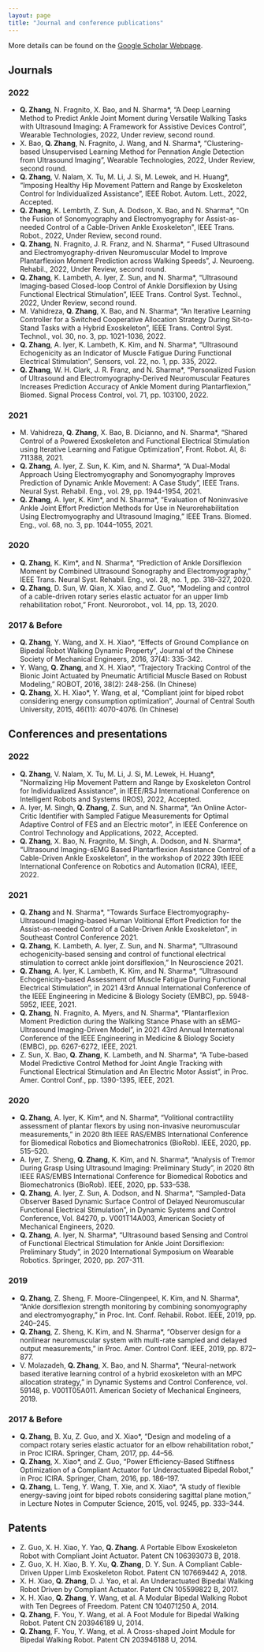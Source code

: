 ```yaml
---
layout: page
title: "Journal and conference publications"
---
```

More details can be found on the [Google Scholar Webpage](https://scholar.google.com/citations?user=FczBCGAAAAAJ&hl=en).
## Journals
### 2022
- **Q. Zhang**, N. Fragnito, X. Bao, and N. Sharma*, “A Deep Learning Method to Predict Ankle Joint Moment during Versatile Walking Tasks with Ultrasound Imaging: A Framework for Assistive Devices Control”, Wearable Technologies, 2022, Under review, second round.  
- X. Bao, **Q. Zhang**, N. Fragnito, J. Wang, and N. Sharma*, “Clustering-based Unsupervised Learning Method for Pennation Angle Detection from Ultrasound Imaging”, Wearable Technologies, 2022, Under Review, second round. 
- **Q. Zhang**, V. Nalam, X. Tu, M. Li, J. Si, M. Lewek, and H. Huang*, “Imposing Healthy Hip Movement Pattern and Range by Exoskeleton Control for Individualized Assistance”, IEEE Robot. Autom. Lett., 2022, Accepted.
- **Q. Zhang**, K. Lembrth, Z. Sun, A. Dodson, X. Bao, and N. Sharma*, "On the Fusion of Sonomyography and Electromyography for Assist-as-needed Control of a Cable-Driven Ankle Exoskeleton", IEEE Trans. Robot., 2022, Under Review, second round.
- **Q. Zhang**, N. Fragnito, J. R. Franz, and N. Sharma*, “ Fused Ultrasound and Electromyography-driven Neuromuscular Model to Improve Plantarflexion Moment Prediction across Walking Speeds”, J. Neuroeng. Rehabil., 2022, Under Review, second round.
- **Q. Zhang**, K. Lambeth, A. Iyer, Z. Sun, and N. Sharma*, “Ultrasound Imaging-based Closed-loop Control of Ankle Dorsiflexion by Using Functional Electrical Stimulation”, IEEE Trans. Control Syst. Technol., 2022, Under Review, second round.
- M. Vahidreza, **Q. Zhang**, X. Bao, and N. Sharma*, “An Iterative Learning Controller for a Switched Cooperative Allocation Strategy During Sit-to-Stand Tasks with a Hybrid Exoskeleton”, IEEE Trans. Control Syst. Technol., vol. 30, no. 3, pp. 1021-1036, 2022.
- **Q. Zhang**, A. Iyer, K. Lambeth, K. Kim, and N. Sharma*, “Ultrasound Echogenicity as an Indicator of Muscle Fatigue During Functional Electrical Stimulation”, Sensors, vol. 22, no. 1, pp. 335, 2022.
- **Q. Zhang**, W. H. Clark, J. R. Franz, and N. Sharma*, “Personalized Fusion of Ultrasound and Electromyography-Derived Neuromuscular Features Increases Prediction Accuracy of Ankle Moment during Plantarflexion,” Biomed. Signal Process Control, vol. 71, pp. 103100, 2022.
### 2021
- M. Vahidreza, **Q. Zhang**, X. Bao, B. Dicianno, and N. Sharma*, “Shared Control of a Powered Exoskeleton and Functional Electrical Stimulation using Iterative Learning and Fatigue Optimization”, Front. Robot. AI, 8: 711388, 2021.
- **Q. Zhang**, A. Iyer, Z. Sun, K. Kim, and N. Sharma*, “A Dual-Modal Approach Using Electromyography and Sonomyography Improves Prediction of Dynamic Ankle Movement: A Case Study”, IEEE Trans. Neural Syst. Rehabil. Eng., vol. 29, pp. 1944-1954, 2021.
- **Q. Zhang**, A. Iyer, K. Kim*, and N. Sharma*, “Evaluation of Noninvasive Ankle Joint Effort Prediction Methods for Use in Neurorehabilitation Using Electromyography and Ultrasound Imaging,” IEEE Trans. Biomed. Eng., vol. 68, no. 3, pp. 1044–1055, 2021.
### 2020
- **Q. Zhang**, K. Kim*, and N. Sharma*, “Prediction of Ankle Dorsiflexion Moment by Combined Ultrasound Sonography and Electromyography,” IEEE Trans. Neural Syst. Rehabil. Eng., vol. 28, no. 1, pp. 318–327, 2020.
- **Q. Zhang**, D. Sun, W. Qian, X. Xiao, and Z. Guo*, “Modeling and control of a cable-driven rotary series elastic actuator for an upper limb rehabilitation robot,” Front. Neurorobot., vol. 14, pp. 13, 2020.
### 2017 & Before
- **Q. Zhang**, Y. Wang, and X. H. Xiao*, “Effects of Ground Compliance on Bipedal Robot Walking Dynamic Property”, Journal of the Chinese Society of Mechanical Engineers, 2016, 37(4): 335-342.
-	Y. Wang, **Q. Zhang**, and X. H. Xiao*, “Trajectory Tracking Control of the Bionic Joint Actuated by Pneumatic Artificial Muscle Based on Robust Modeling,” ROBOT, 2016, 38(2): 248-256. (In Chinese)
-	**Q. Zhang**, X. H. Xiao*, Y. Wang, et al, “Compliant joint for biped robot considering energy consumption optimization”, Journal of Central South University, 2015, 46(11): 4070-4076. (In Chinese)

## Conferences and presentations
### 2022
- **Q. Zhang**, V. Nalam, X. Tu, M. Li, J. Si, M. Lewek, H. Huang*, "Normalizing Hip Movement Pattern and Range by Exoskeleton Control for Individualized Assistance", in IEEE/RSJ International Conference on Intelligent Robots and Systems (IROS), 2022, Accepted.
- A. Iyer, M. Singh, **Q. Zhang**, Z. Sun, and N. Sharma*, “An Online Actor-Critic Identifier with Sampled Fatigue Measurements for Optimal Adaptive Control of FES and an Electric motor”, in IEEE Conference on Control Technology and Applications, 2022, Accepted.
- **Q. Zhang**, X. Bao, N. Fragnito, M. Singh, A. Dodson, and N. Sharma*, “Ultrasound Imaging-sEMG Based Plantarflexion Assistance Control of a Cable-Driven Ankle Exoskeleton”, in the workshop of 2022 39th IEEE International Conference on Robotics and Automation (ICRA), IEEE, 2022.
### 2021
- **Q. Zhang** and N. Sharma*, "Towards Surface Electromyography-Ultrasound Imaging-based Human Volitional Effort Prediction for the Assist-as-needed Control of a Cable-Driven Ankle Exoskeleton", in Southeast Control Conference 2021. 
- **Q. Zhang**, K. Lambeth, A. Iyer, Z. Sun, and N. Sharma*, “Ultrasound echogenicity-based sensing and control of functional electrical stimulation to correct ankle joint dorsiflexion,” In Neuroscience 2021.
- **Q. Zhang**, A. Iyer, K. Lambeth, K. Kim, and N. Sharma*, “Ultrasound Echogenicity-based Assessment of Muscle Fatigue During Functional Electrical Stimulation”, in 2021 43rd Annual International Conference of the IEEE Engineering in Medicine & Biology Society (EMBC), pp. 5948-5952, IEEE, 2021.
- **Q. Zhang**, N. Fragnito, A. Myers, and N. Sharma*, “Plantarflexion Moment Prediction during the Walking Stance Phase with an sEMG-Ultrasound Imaging-Driven Model”, in 2021 43rd Annual International Conference of the IEEE Engineering in Medicine & Biology Society (EMBC), pp. 6267-6272, IEEE, 2021.
- Z. Sun, X. Bao, **Q. Zhang**, K. Lambeth, and N. Sharma*, “A Tube-based Model Predictive Control Method for Joint Angle Tracking with Functional Electrical Stimulation and An Electric Motor Assist”, in Proc. Amer. Control Conf., pp. 1390-1395, IEEE, 2021.
### 2020
- **Q. Zhang**, A. Iyer, K. Kim*, and N. Sharma*, “Volitional contractility assessment of plantar flexors by using non-invasive neuromuscular measurements,” in 2020 8th IEEE RAS/EMBS International Conference for Biomedical Robotics and Biomechatronics (BioRob). IEEE, 2020, pp. 515–520.
- A. Iyer, Z. Sheng, **Q. Zhang**, K. Kim, and N. Sharma*, “Analysis of Tremor During Grasp Using Ultrasound Imaging: Preliminary Study”, in 2020 8th IEEE RAS/EMBS International Conference for Biomedical Robotics and Biomechatronics (BioRob). IEEE, 2020, pp. 533–538.
- **Q. Zhang**, A. Iyer, Z. Sun, A. Dodson, and N. Sharma*, “Sampled-Data Observer Based Dynamic Surface Control of Delayed Neuromuscular Functional Electrical Stimulation”, in Dynamic Systems and Control Conference, Vol. 84270, p. V001T14A003, American Society of Mechanical Engineers, 2020. 
- **Q. Zhang**, A. Iyer, N. Sharma*, “Ultrasound based Sensing and Control of Functional Electrical Stimulation for Ankle Joint Dorsiflexion: Preliminary Study”, in 2020 International Symposium on Wearable Robotics. Springer, 2020, pp. 207-311.
### 2019
- **Q. Zhang**, Z. Sheng, F. Moore-Clingenpeel, K. Kim, and N. Sharma*, “Ankle dorsiflexion strength monitoring by combining sonomyography and electromyography,” in Proc. Int. Conf. Rehabil. Robot. IEEE, 2019, pp. 240–245.
- **Q. Zhang**, Z. Sheng, K. Kim, and N. Sharma*, “Observer design for a nonlinear neuromuscular system with multi-rate sampled and delayed output measurements,” in Proc. Amer. Control Conf. IEEE, 2019, pp. 872–877.
- V. Molazadeh, **Q. Zhang**, X. Bao, and N. Sharma*, “Neural-network based iterative learning control of a hybrid exoskeleton with an MPC allocation strategy,” in Dynamic Systems and Control Conference, vol. 59148, p. V001T05A011. American Society of Mechanical Engineers, 2019.
### 2017 & Before
- **Q. Zhang**, B. Xu, Z. Guo, and X. Xiao*, “Design and modeling of a compact rotary series elastic actuator for an elbow rehabilitation robot,” in Proc ICIRA. Springer, Cham, 2017, pp. 44–56.
- **Q. Zhang**, X. Xiao*, and Z. Guo, “Power Efficiency-Based Stiffness Optimization of a Compliant Actuator for Underactuated Bipedal Robot,” in Proc ICIRA. Springer, Cham, 2016, pp. 186–197.
- **Q. Zhang**, L. Teng, Y. Wang, T. Xie, and X. Xiao*, “A study of flexible energy-saving joint for biped robots considering sagittal plane motion,” in Lecture Notes in Computer Science, 2015, vol. 9245, pp. 333–344.

## Patents
- Z. Guo, X. H. Xiao, Y. Yao, **Q. Zhang**. A Portable Elbow Exoskeleton Robot with Compliant Joint Actuator. Patent CN 106393073 B, 2018. 
- Z. Guo, X. H. Xiao, B. Y. Xu, **Q. Zhang**, D. Y. Sun. A Compliant Cable-Driven Upper Limb Exoskeleton Robot. Patent CN 107669442 A, 2018.
- X. H. Xiao, **Q. Zhang**, D. J. Yao, et al. An Underactuated Bipedal Walking Robot Driven by Compliant Actuator. Patent CN 105599822 B, 2017.
- X. H. Xiao, **Q. Zhang**, Y. Wang, et al. A Modular Bipedal Walking Robot with Ten Degrees of Freedom. Patent CN 104071250 A, 2014. 
- **Q. Zhang**, F. You, Y. Wang, et al. A Foot Module for Bipedal Walking Robot. Patent CN 203946189 U, 2014.
- **Q. Zhang**, F. You, Y. Wang, et al. A Cross-shaped Joint Module for Bipedal Walking Robot. Patent CN 203946188 U, 2014.
